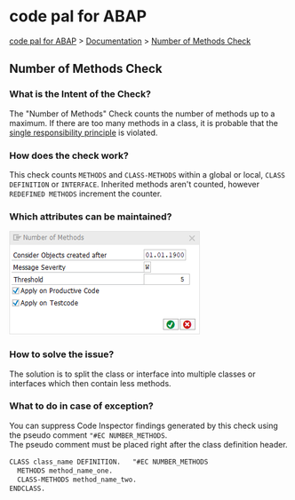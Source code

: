 # code pal for ABAP

[code pal for ABAP](../../README.md) > [Documentation](../check_documentation.md) > [Number of Methods Check](number-methods.md)

## Number of Methods Check

### What is the Intent of the Check?

The "Number of Methods" Check counts the number of methods up to a maximum. If there are too many methods in a class, it is probable that the [single responsibility principle](https://en.wikipedia.org/wiki/Single_responsibility_principle) is violated.

### How does the check work?

This check counts `METHODS` and `CLASS-METHODS` within a global or local, `CLASS DEFINITION` or `INTERFACE`. Inherited methods aren't counted, however `REDEFINED METHODS` increment the counter.

### Which attributes can be maintained?

![Attributes](./imgs/number_of_methods.png)

### How to solve the issue?

The solution is to split the class or interface into multiple classes or interfaces which then contain less methods.

### What to do in case of exception?

You can suppress Code Inspector findings generated by this check using the pseudo comment `"#EC NUMBER_METHODS`.  
The pseudo comment must be placed right after the class definition header.

```abap
CLASS class_name DEFINITION.   "#EC NUMBER_METHODS
  METHODS method_name_one.
  CLASS-METHODS method_name_two.
ENDCLASS.
```
